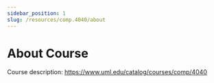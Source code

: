 ```yaml
---
sidebar_position: 1
slug: /resources/comp.4040/about
---
```


# About Course

Course description: https://www.uml.edu/catalog/courses/comp/4040